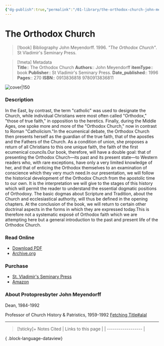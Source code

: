```yaml
---
{"dg-publish":true,"permalink":"/01-library/the-orthodox-church-john-meyendorff/","tags":["resource/book"]}
---
```


# The Orthodox Church

> [!book] Bibliography
> John Meyendorff. 1996. *"The Orthodox Church"*. St Vladimir's Seminary Press.

>[!meta] Metadata  
> **Title**:: The Orthodox Church
>**Authors**:: John Meyendorff
>**itemType**:: book
>**Publisher**:: St Vladimir's Seminary Press.
>**Date_published**:: 1996
>**Pages**:: 270
>**ISBN**:: 0913836818 9780913836811 

![cover|150](http://books.google.com/books/content?id=E16XzwPdJtsC&printsec=frontcover&img=1&zoom=1&edge=curl&source=gbs_api)

### Description
In the East, by contrast, the term "catholic" was used to designate the Church, while individual Christians were most often called "Orthodox," "those of true faith," in opposition to the heretics. Finally, during the Middle Ages, one spoke more and more of the "Orthodox Church," now in contrast to Roman "Catholicism."In the ecumenical debate, the Orthodox Church then presents herself as the guardian of the true faith, that of the apostles and the Fathers of the Church. As a condition of union, she proposes a return of all Christians to this one unique faith, the faith of the first ecumenical councils.Our book, therefore, will have a double goal: that of presenting the Orthodox Church—its past and its present state—to Western readers who, with rare exceptions, have only a very limited knowledge of her, and that of enticing the Orthodox themselves to an examination of conscience which they very much need.In our presentation, we will follow the historical development of the Orthodox Church from the apostolic time to our own. It is the interpretation we will give to the stages of this history which will permit the reader to understand the essential dogmatic positions of Orthodoxy. The basic dogmas about Scripture and Tradition, about the Church and ecclesiastical authority, will thus be defined in the opening chapters. At the conclusion of the book, we will return to certain other doctrinal aspects in the forms in which they are expressed today.This is therefore not a systematic exposé of Orthodox faith which we are attempting here but a general introduction to the past and present life of the Orthodox Church.

### Read Online
- [Download PDF](https://mega.nz/file/QJF3UKrT#2bjzv9O0wOgAGAHkeguBgYXcKp9PElf2mKIUQgwYFs8)
- [Archive.org](https://archive.org/details/orthodoxchurchit0000meye)

### Purchase
- [St. Vladimir's Seminary Press](https://svspress.com/the-orthodox-church/)
- [Amazon](https://amzn.to/3Y5rMiw)

### About Protopresbyter John Meyendorff

Dean, 1984-1992

Professor of Church History & Patristics, 1959-1992
[Fetching Title#alal](https://www.svots.edu/content/protopresbyter-john-meyendorff)

___


>[!sticky]+ Notes Cited
> | Links to this page |
> | ------------------ |
> 
{ .block-language-dataview}
